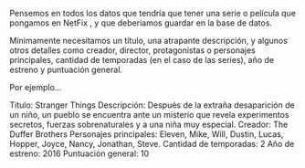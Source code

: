 Pensemos en todos los datos que tendría que tener una serie o película que pongamos en NetFix , y que deberíamos guardar en la base de datos. 

Mínimamente necesitamos un título, una atrapante descripción, y algunos otros detalles como creador, director, protagonistas o personajes principales, cantidad de temporadas (en el caso de las series), año de estreno y puntuación general. 

Por ejemplo...

Título: Stranger Things
Descripción: Después de la extraña desaparición de un niño, un pueblo se encuentra ante un misterio que revela experimentos secretos, fuerzas sobrenaturales y a una niña muy especial. 
Creador: The Duffer Brothers
Personajes principales: Eleven, Mike, Will, Dustin, Lucas, Hopper, Joyce, Nancy, Jonathan, Steve.
Cantidad de temporadas: 2
Año de estreno: 2016
Puntuación general: 10
